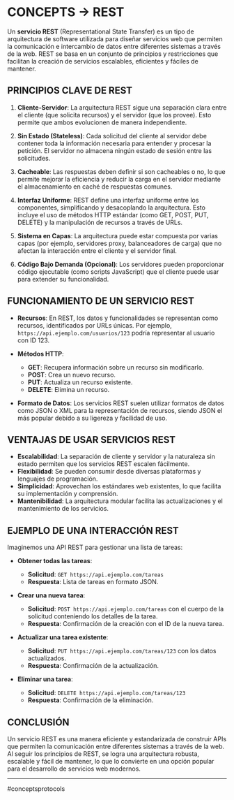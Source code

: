 # CONCEPTS -> REST

Un **servicio REST** (Representational State Transfer) es un tipo de arquitectura de software utilizada para diseñar servicios web que permiten la comunicación e intercambio de datos entre diferentes sistemas a través de la web. REST se basa en un conjunto de principios y restricciones que facilitan la creación de servicios escalables, eficientes y fáciles de mantener.

## PRINCIPIOS CLAVE DE REST

1. **Cliente-Servidor**: La arquitectura REST sigue una separación clara entre el cliente (que solicita recursos) y el servidor (que los provee). Esto permite que ambos evolucionen de manera independiente.
    
2. **Sin Estado (Stateless)**: Cada solicitud del cliente al servidor debe contener toda la información necesaria para entender y procesar la petición. El servidor no almacena ningún estado de sesión entre las solicitudes.
    
3. **Cacheable**: Las respuestas deben definir si son cacheables o no, lo que permite mejorar la eficiencia y reducir la carga en el servidor mediante el almacenamiento en caché de respuestas comunes.
    
4. **Interfaz Uniforme**: REST define una interfaz uniforme entre los componentes, simplificando y desacoplando la arquitectura. Esto incluye el uso de métodos HTTP estándar (como GET, POST, PUT, DELETE) y la manipulación de recursos a través de URLs.
    
5. **Sistema en Capas**: La arquitectura puede estar compuesta por varias capas (por ejemplo, servidores proxy, balanceadores de carga) que no afectan la interacción entre el cliente y el servidor final.
    
6. **Código Bajo Demanda (Opcional)**: Los servidores pueden proporcionar código ejecutable (como scripts JavaScript) que el cliente puede usar para extender su funcionalidad.
    

## FUNCIONAMIENTO DE UN SERVICIO REST

- **Recursos**: En REST, los datos y funcionalidades se representan como recursos, identificados por URLs únicas. Por ejemplo, `https://api.ejemplo.com/usuarios/123` podría representar al usuario con ID 123.
    
- **Métodos HTTP**:
    
    - **GET**: Recupera información sobre un recurso sin modificarlo.
    - **POST**: Crea un nuevo recurso.
    - **PUT**: Actualiza un recurso existente.
    - **DELETE**: Elimina un recurso.
- **Formato de Datos**: Los servicios REST suelen utilizar formatos de datos como JSON o XML para la representación de recursos, siendo JSON el más popular debido a su ligereza y facilidad de uso.
    

## VENTAJAS DE USAR SERVICIOS REST

- **Escalabilidad**: La separación de cliente y servidor y la naturaleza sin estado permiten que los servicios REST escalen fácilmente.
- **Flexibilidad**: Se pueden consumir desde diversas plataformas y lenguajes de programación.
- **Simplicidad**: Aprovechan los estándares web existentes, lo que facilita su implementación y comprensión.
- **Mantenibilidad**: La arquitectura modular facilita las actualizaciones y el mantenimiento de los servicios.

## EJEMPLO DE UNA INTERACCIÓN REST

Imaginemos una API REST para gestionar una lista de tareas:

- **Obtener todas las tareas**:
    
    - **Solicitud**: `GET https://api.ejemplo.com/tareas`
    - **Respuesta**: Lista de tareas en formato JSON.
- **Crear una nueva tarea**:
    
    - **Solicitud**: `POST https://api.ejemplo.com/tareas` con el cuerpo de la solicitud conteniendo los detalles de la tarea.
    - **Respuesta**: Confirmación de la creación con el ID de la nueva tarea.
- **Actualizar una tarea existente**:
    
    - **Solicitud**: `PUT https://api.ejemplo.com/tareas/123` con los datos actualizados.
    - **Respuesta**: Confirmación de la actualización.
- **Eliminar una tarea**:
    
    - **Solicitud**: `DELETE https://api.ejemplo.com/tareas/123`
    - **Respuesta**: Confirmación de la eliminación.

## CONCLUSIÓN

Un servicio REST es una manera eficiente y estandarizada de construir APIs que permiten la comunicación entre diferentes sistemas a través de la web. Al seguir los principios de REST, se logra una arquitectura robusta, escalable y fácil de mantener, lo que lo convierte en una opción popular para el desarrollo de servicios web modernos.
- - - 
#conceptsprotocols 